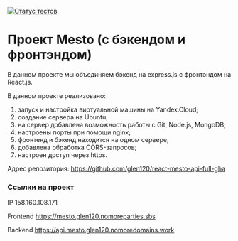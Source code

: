 [![Статус тестов](../../actions/workflows/tests.yml/badge.svg)](../../actions/workflows/tests.yml)

# Проект Mesto (с бэкендом и фронтэндом)

В данном проекте мы объединяем бэкенд на express.js с фронтэндом на React.js.

В данном проекте реализовано:
1) запуск и настройка виртуальной машины на Yandex.Cloud;
2) создание сервера на Ubuntu;
3) на сервер добавлена возможность работы с Git, Node.js, MongoDB;
4) настроены порты при помощи nginx;
5) фронтенд и бэкенд находится на одном сервере;
6) добавлена обработка CORS-запросов;
7) настроен доступ через https.

Адрес репозитория: https://github.com/glen120/react-mesto-api-full-gha

### Ссылки на проект

IP 158.160.108.171

Frontend https://mesto.glen120.nomoreparties.sbs

Backend https://api.mesto.glen120.nomoredomains.work
